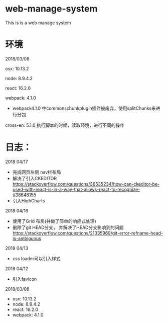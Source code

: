 # web-manage-system
This is is a web manage system

# 环境

2018/03/08

osx: 10.13.2

node: 8.9.4.2

react: 16.2.0

webpack: 4.1.0

- webpack4.1.0 中commonschunkplugin插件被废弃，使用splitChunks来进行分包

cross-en: 5.1.0  执行脚本的时候，读取环境，进行不同的操作

# 日志：

2018 04/17
- 完成网页左侧 nav栏布局
- 解决了引入CKEDITOR https://stackoverflow.com/questions/36535234/how-can-ckeditor-be-used-with-react-js-in-a-way-that-allows-react-to-recognize-i/38648155
- 引入HighCharts

2018 04/16
- 使用了Grid 布局(并做了简单的响应式处理)
- 删除了git HEAD分支， 并解决了HEAD分支影响到的问题 https://stackoverflow.com/questions/21335969/git-error-refname-head-is-ambiguous

2018 04/13
- css loader可以引入样式

2018 04/12
- 引入favicon

2018/03/08
- osx: 10.13.2
- node: 8.9.4.2
- react: 16.2.0
- webpack: 4.1.0

